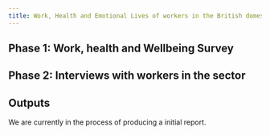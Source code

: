 ```yaml
---
title: Work, Health and Emotional Lives of workers in the British domestic abuse support sector: 
---
```



## Phase 1: Work, health and Wellbeing Survey


## Phase 2: Interviews with workers in the sector




## Outputs

We are currently in the process of producing a initial report. 
